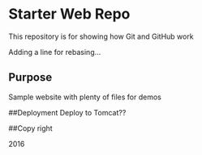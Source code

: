 # Starter Web Repo

This repository is for showing how Git and GitHub work

Adding a line for rebasing...

## Purpose

Sample website with plenty of files for demos

##Deployment
	Deploy to Tomcat??

##Copy right

2016